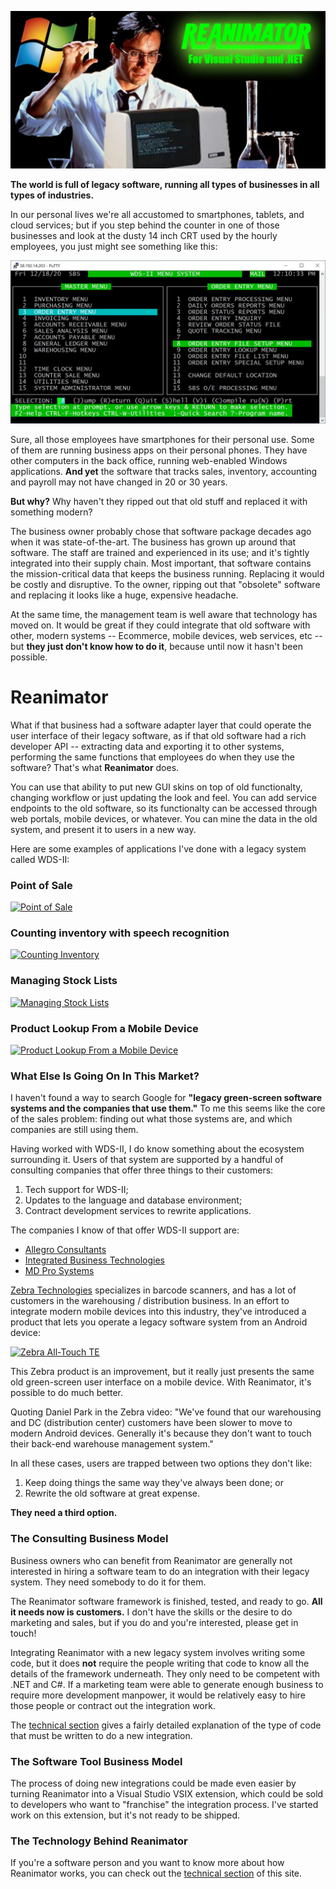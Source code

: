 ![Reanimator gloss](/images/ReanimatorGloss.jpg)

**The world is full of legacy software, running all types of businesses in all types of industries.**

In our personal lives we're all accustomed to smartphones, tablets, and cloud services; but if you step behind the counter in one of those businesses and look at the dusty 14 inch CRT used by the hourly employees, you just might see something like this:

![WDS-II screen capture](/images/WDS_II_example.jpg)

Sure, all those employees have smartphones for their personal use.  Some of them are running business apps on their personal phones.  They have other computers in the back office, running web-enabled Windows applications.  **And yet** the software that tracks sales, inventory, accounting and payroll may not have changed in 20 or 30 years.

**But why?**  Why haven't they ripped out that old stuff and replaced it with something modern?

The business owner probably chose that software package decades ago when it was state-of-the-art.  The business has grown up around that software.  The staff are trained and experienced in its use; and it's tightly integrated into their supply chain.  Most important, that software contains the mission-critical data that keeps the business running.  Replacing it would be costly and disruptive.  To the owner, ripping out that "obsolete" software and replacing it looks like a huge, expensive headache.

At the same time, the management team is well aware that technology has moved on.  It would be great if they could integrate that old software with other, modern systems -- Ecommerce, mobile devices, web services, etc -- but **they just don't know how to do it**, because until now it hasn't been possible.

# Reanimator

What if that business had a software adapter layer that could operate the user interface of their legacy software, as if that old software had a rich developer API -- extracting data and exporting it to other systems, performing the same functions that employees do when they use the software?  That's what **Reanimator** does.

You can use that ability to put new GUI skins on top of old functionalty, changing workflow or just updating the look and feel.  You can add service endpoints to the old software, so its functionalty can be accessed through web portals, mobile devices, or whatever.  You can mine the data in the old system, and present it to users in a new way.

Here are some examples of applications I've done with a legacy system called WDS-II:

### Point of Sale

[![Point of Sale](http://img.youtube.com/vi/3t3N_ouGeCk/0.jpg)](http://www.youtube.com/watch?v=3t3N_ouGeCk "Point of Sale")

### Counting inventory with speech recognition

[![Counting Inventory](http://img.youtube.com/vi/ziy9DvCxrRc/0.jpg)](http://www.youtube.com/watch?v=ziy9DvCxrRc "Counting Inventory")

### Managing Stock Lists

[![Managing Stock Lists](http://img.youtube.com/vi/2bcLmyh1NrA/0.jpg)](http://www.youtube.com/watch?v=2bcLmyh1NrA "Managing Stock Lists")

### Product Lookup From a Mobile Device

[![Product Lookup From a Mobile Device](http://img.youtube.com/vi/tah2IuiGp5Q/0.jpg)](http://www.youtube.com/watch?v=tah2IuiGp5Q "Product Lookup From a Mobile Device")

### What Else Is Going On In This Market?

I haven't found a way to search Google for **"legacy green-screen software systems and the companies that use them."**  To me this seems like the core of the sales problem:  finding out what those systems are, and which companies are still using them.

Having worked with WDS-II, I do know something about the ecosystem surrounding it.  Users of that system are supported by a handful of consulting companies that offer three things to their customers:
1. Tech support for WDS-II;
2. Updates to the language and database environment;
3. Contract development services to rewrite applications.

The companies I know of that offer WDS-II support are:
* [Allegro Consultants](https://allegroconsultants.com/erp-applications/wds-ii)
* [Integrated Business Technologies](http://www.ibtechs.com/)
* [MD Pro Systems](https://www.mdprosystems.com/)

[Zebra Technologies](https://www.zebra.com/us/en.html) specializes in barcode scanners, and has a lot of customers in the warehousing / distribution business.  In an effort to integrate modern mobile devices into this industry, they've introduced a product that lets you operate a legacy software system from an Android device:

[![Zebra All-Touch TE](http://img.youtube.com/vi/gx-21ga6hYQ/0.jpg)](http://www.youtube.com/watch?v=gx-21ga6hYQ "Zebra All-Touch TE")

This Zebra product is an improvement, but it really just presents the same old green-screen user interface on a mobile device.  With Reanimator, it's possible to do much better.

Quoting Daniel Park in the Zebra video:  "We've found that our warehousing and DC (distribution center) customers have been slower to move to modern Android devices.  Generally it's because they don't want to touch their back-end warehouse management system."

In all these cases, users are trapped between two options they don't like:
1.  Keep doing things the same way they've always been done; or
2.  Rewrite the old software at great expense.

**They need a third option.**

### The Consulting Business Model

Business owners who can benefit from Reanimator are generally not interested in hiring a software team to do an integration with their legacy system.  They need somebody to do it for them.

The Reanimator software framework is finished, tested, and ready to go.  **All it needs now is customers.**  I don't have the skills or the desire to do marketing and sales, but if you do and you're interested, please get in touch!

Integrating Reanimator with a new legacy system involves writing some code, but it does **not** require the people writing that code to know all the details of the framework underneath.  They only need to be competent with .NET and C#.  If a marketing team were able to generate enough business to require more development manpower, it would be relatively easy to hire those people or contract out the integration work.

The [technical section](technical.md) gives a fairly detailed explanation of the type of code that must be written to do a new integration.

### The Software Tool Business Model

The process of doing new integrations could be made even easier by turning Reanimator into a Visual Studio VSIX extension, which could be sold to developers who want to "franchise" the integration process.  I've started work on this extension, but it's not ready to be shipped.

### The Technology Behind Reanimator

If you're a software person and you want to know more about how Reanimator works, you can check out the [technical section](technical.md) of this site.

